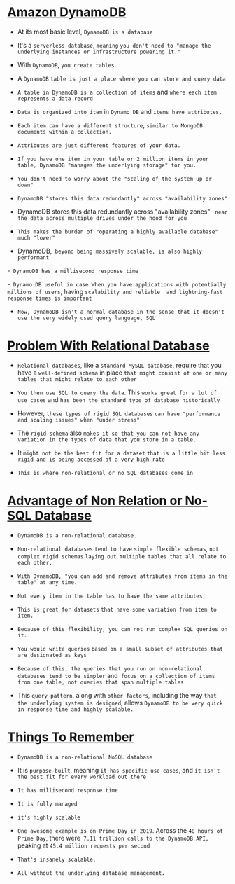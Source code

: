 # <ins> Amazon DynamoDB </ins> #

-  At its most basic level, `DynamoDB is a database`

- It's a `serverless database`, `meaning` `you don't need to "manage the underlying instances or infrastructure powering it." `

- With `DynamoDB`, `you create tables.`

- A `DynamoDB` `table is just a place where you can store and query data`

-  `A table in DynamoDB is a collection of items` and `where each item represents a data record`

- `Data is organized into item` in `Dynamo DB` and  `items have attributes.` 

-  `Each item can have a different structure`, `similar to MongoDB documents within a collection.`

- `Attributes are just different features of your data.`

- `If you have one item in your table or 2 million items in your table, DynamoDB "manages the underlying storage" for you.`

- `You don't need to worry about the "scaling of the system up or down"`

- `DynamoDB "stores this data redundantly" across "availability zones" `

- DynamoDB stores this data redundantly across "availability zones"  ` near the data across multiple drives under the hood for you`

- `This makes the burden of "operating a highly available database" much "lower" `

- DynamoDB,` beyond being massively scalable, is also highly performant`

-` DynamoDB has a millisecond response time`

-` Dynamo DB useful in case When you have applications with potentially millions of users`, having `scalability and reliable  and lightning-fast response times is important`

- `Now, DynamoDB isn't a normal database in the sense that it doesn't use the very widely used query language, SQL `

# <ins> Problem With Relational Database </ins> #

- `Relational databases`, like a `standard MySQL database`, require that you have a `well-defined schema` in place `that might consist of one or many tables that might relate to each other`

- `You then use SQL to query the data`. This `works great for a lot of use cases` and `has been the standard type of database historically`

- However, `these types of rigid SQL databases` `can have "performance and scaling issues" when "under stress" `

- The `rigid schema` also `makes it so that you can not have any variation in the types of data that you store in a table.`

- It `might not be the best fit for a dataset` `that is a little bit less rigid and is being accessed at a very high rate`

- `This is where non-relational or no SQL databases come in`


# <ins> Advantage of Non Relation or No-SQL Database </ins> #


- `DynamoDB is a non-relational database.`

- `Non-relational databases` `tend to have` `simple flexible schemas`, `not complex rigid schemas` `laying out multiple tables that all relate to each other.`

- `With DynamoDB, "you can add and remove attributes from items in the table" at any time.`

- `Not every item in the table has to have the same attributes`

-  `This is great for datasets` `that have some variation from item to item.`

- `Because of this flexibility, you can not run complex SQL queries on it.`

- `You would write queries` `based on a small subset of attributes that are designated as keys`

- `Because of this, the queries that you run on non-relational databases tend to be simpler` and` focus on a collection of items from one table, not queries that span multiple tables`

-  This `query pattern`, along with `other factors`, including the way `that the underlying system is designed`, allows `DynamoDB to be very quick in response time and highly scalable.`

# <ins> Things To Remember </ins> #

- `DynamoDB is a non-relational NoSQL database`

- It is `purpose-built`, meaning `it has specific use cases`, and `it isn't the best fit for every workload out there`

- `It has millisecond response time`

- `It is fully managed`

- `it's highly scalable`

- `One awesome example is on Prime Day in 2019`. Across the `48 hours of Prime Day`, there were` 7.11 trillion calls to the DynamoDB API,` peaking at `45.4 million requests per second`

- `That's insanely scalable.`

- `All without the underlying database management.`